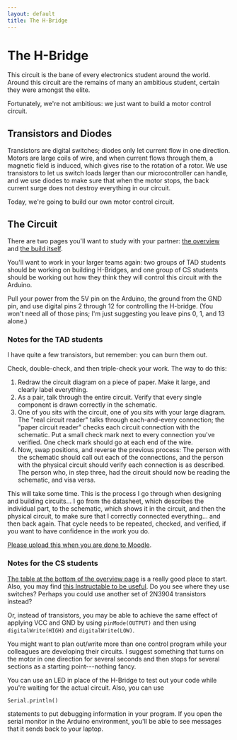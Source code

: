 ```yaml
---
layout: default
title: The H-Bridge
---
```


# The H-Bridge

This circuit is the bane of every electronics student around the world. Around this circuit are the remains of many an ambitious student, certain they were amongst the elite. 

Fortunately, we're not ambitious: we just want to build a motor control circuit.

## Transistors and Diodes

Transistors are digital switches; diodes only let current flow in one direction. Motors are large coils of wire, and when current flows through them, a magnetic field is induced, which gives rise to the rotation of a rotor. We use transistors to let us switch loads larger than our microcontroller can handle, and we use diodes to make sure that when the motor stops, the back current surge does not destroy everything in our circuit.

Today, we're going to build our own motor control circuit.

## The Circuit

There are two pages you'll want to study with your partner: [the overview](http://www.robotroom.com/BipolarHBridge.html) and [the build itself](http://www.robotroom.com/BipolarHBridge2.html). 

You'll want to work in your larger teams again: two groups of TAD students should be working on building H-Bridges, and one group of CS students should be working out how they think they will control this circuit with the Arduino. 

Pull your power from the 5V pin on the Arduino, the ground from the GND pin, and use digital pins 2 through 12 for controlling the H-bridge. (You won't need all of those pins; I'm just suggesting you leave pins 0, 1, and 13 alone.)

### Notes for the TAD students

I have quite a few transistors, but remember: you can burn them out.

Check, double-check, and then triple-check your work. The way to do this:

1. Redraw the circuit diagram on a piece of paper. Make it large, and clearly label everything.
1. As a pair, talk through the entire circuit. Verify that every single component is drawn correctly in the schematic.
1. One of you sits with the circuit, one of you sits with your large diagram. The "real circuit reader" talks through each-and-every connection; the "paper circuit reader" checks each circuit connection with the schematic. Put a small check mark next to every connection you've verified. One check mark should go at each end of the wire.
1. Now, swap positions, and reverse the previous process: The person with the schematic should call out each of the connections, and the person with the physical circuit should verify each connection is as described. The person who, in step three, had the circuit should now be reading the schematic, and visa versa.

This will take some time. This is the process I go through when designing and building circuits... I go from the datasheet, which describes the individual part, to the schematic, which shows it in the circuit, and then the physical circuit, to make sure that I correctly connected everything... and then back again. That cycle needs to be repeated, checked, and verified, if you want to have confidence in the work you do.

[Please upload this when you are done to Moodle](http://moodle.berea.edu/mod/assignment/view.php?id=61672).

### Notes for the CS students
[The table at the bottom of the overview page](http://www.robotroom.com/BipolarHBridge.html) is a really good place to start. Also, you may find [this Instructable to be useful](http://www.instructables.com/id/H-Bridge-on-a-Breadboard/). Do you see where they use switches? Perhaps you could use another set of 2N3904 transistors instead?

Or, instead of transistors, you may be able to achieve the same effect of applying VCC and GND by using <code>pinMode(OUTPUT)</code> and then using <code>digitalWrite(HIGH)</code> and <code>digitalWrite(LOW)</code>.

You might want to plan out/write more than one control program while your colleagues are developing their circuits. I suggest something that turns on the motor in one direction for several seconds and then stops for several sections as a starting point---nothing fancy.

You can use an LED in place of the H-Bridge to test out your code while you're waiting for the actual circuit. Also, you can use 

<code>Serial.println()</code>

statements to put debugging information in your program. If you open the serial monitor in the Arduino environment, you'll be able to see messages that it sends back to your laptop.


